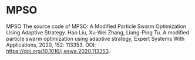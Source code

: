 # MPSO
MPSO
The source code of MPSO: A Modified Particle Swarm Optimization Using Adaptive Strategy.
Hao Liu, Xu-Wei Zhang, Liang-Ping Tu. A modified particle swarm optimization using adaptive strategy, Expert Systems With Applications, 2020, 152: 113353. DOI: https://doi.org/10.1016/j.eswa.2020.113353.
